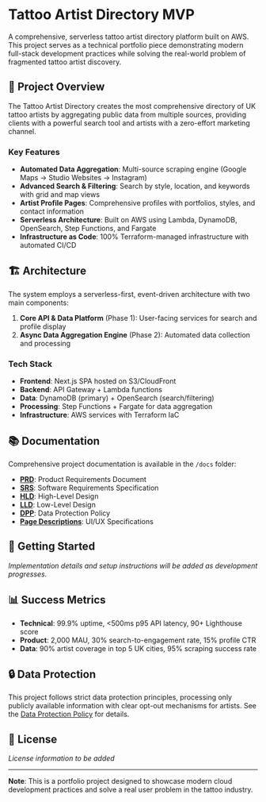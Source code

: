 # Tattoo Artist Directory MVP

A comprehensive, serverless tattoo artist directory platform built on AWS. This project serves as a technical portfolio piece demonstrating modern full-stack development practices while solving the real-world problem of fragmented tattoo artist discovery.

## 🎯 Project Overview

The Tattoo Artist Directory creates the most comprehensive directory of UK tattoo artists by aggregating public data from multiple sources, providing clients with a powerful search tool and artists with a zero-effort marketing channel.

### Key Features

- **Automated Data Aggregation**: Multi-source scraping engine (Google Maps → Studio Websites → Instagram)
- **Advanced Search & Filtering**: Search by style, location, and keywords with grid and map views
- **Artist Profile Pages**: Comprehensive profiles with portfolios, styles, and contact information
- **Serverless Architecture**: Built on AWS using Lambda, DynamoDB, OpenSearch, Step Functions, and Fargate
- **Infrastructure as Code**: 100% Terraform-managed infrastructure with automated CI/CD

## 🏗️ Architecture

The system employs a serverless-first, event-driven architecture with two main components:

1. **Core API & Data Platform** (Phase 1): User-facing services for search and profile display
2. **Async Data Aggregation Engine** (Phase 2): Automated data collection and processing

### Tech Stack

- **Frontend**: Next.js SPA hosted on S3/CloudFront
- **Backend**: API Gateway + Lambda functions
- **Data**: DynamoDB (primary) + OpenSearch (search/filtering)
- **Processing**: Step Functions + Fargate for data aggregation
- **Infrastructure**: AWS services with Terraform IaC

## 📚 Documentation

Comprehensive project documentation is available in the `/docs` folder:

- **[PRD](docs/PRD%20Doc%20Tattoo%20Artist%20Directory%20MVP.md)**: Product Requirements Document
- **[SRS](docs/SRS%20Doc%20Tattoo%20Artist%20Directory%20MVP.md)**: Software Requirements Specification  
- **[HLD](docs/HLD%20Doc%20Tattoo%20Artist%20Directory%20MVP.md)**: High-Level Design
- **[LLD](docs/LLD%20Doc%20Tattoo%20Artist%20Directory%20MVP.md)**: Low-Level Design
- **[DPP](docs/DPP%20Doc%20Tattoo%20Artist%20Directory%20MVP.md)**: Data Protection Policy
- **[Page Descriptions](docs/Page%20Descriptions%20HL%20Doc%20Tattoo%20Artist%20Directory%20MVP.md)**: UI/UX Specifications

## 🚀 Getting Started

*Implementation details and setup instructions will be added as development progresses.*

## 📊 Success Metrics

- **Technical**: 99.9% uptime, <500ms p95 API latency, 90+ Lighthouse score
- **Product**: 2,000 MAU, 30% search-to-engagement rate, 15% profile CTR
- **Data**: 90% artist coverage in top 5 UK cities, 95% scraping success rate

## 🔒 Data Protection

This project follows strict data protection principles, processing only publicly available information with clear opt-out mechanisms for artists. See the [Data Protection Policy](docs/DPP%20Doc%20Tattoo%20Artist%20Directory%20MVP.md) for details.

## 📄 License

*License information to be added*

---

**Note**: This is a portfolio project designed to showcase modern cloud development practices and solve a real user problem in the tattoo industry.
